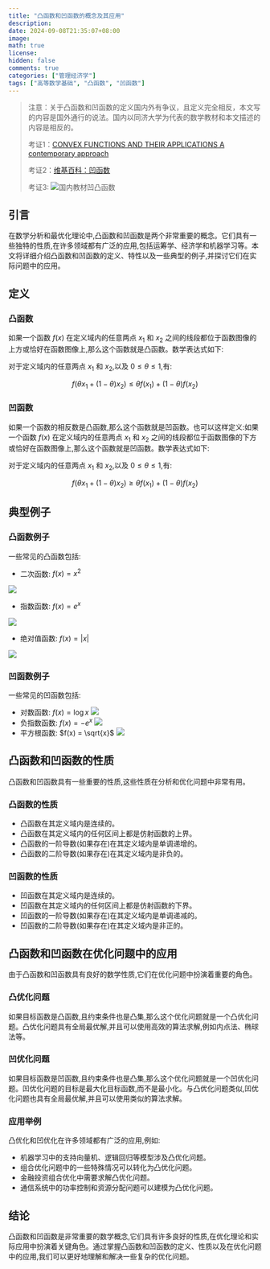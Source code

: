 ```yaml
---
title: "凸函数和凹函数的概念及其应用"
description: 
date: 2024-09-08T21:35:07+08:00
image: 
math: true
license: 
hidden: false
comments: true
categories: ["管理经济学"]
tags: ["高等数学基础", "凸函数", "凹函数"]
---
```


> 注意：关于凸函数和凹函数的定义国内外有争议，且定义完全相反，本文写的内容是国外通行的说法。国内以同济大学为代表的数学教材和本文描述的内容是相反的。
>
> 考证1：[CONVEX FUNCTIONS AND THEIR APPLICATIONS A contemporary approach](https://carmamaths.org/resources/jon/Preprints/Books/CUP/CUPold/np-convex.pdf)
>
> 考证2：[维基百科：凹函数](https://zh.wikipedia.org/wiki/%E5%87%B9%E5%87%BD%E6%95%B0)
>
> 考证3: ![国内教材凹凸函数](/images/math/国内教材凹凸函数.jpeg)

## 引言

在数学分析和最优化理论中,凸函数和凹函数是两个非常重要的概念。它们具有一些独特的性质,在许多领域都有广泛的应用,包括运筹学、经济学和机器学习等。本文将详细介绍凸函数和凹函数的定义、特性以及一些典型的例子,并探讨它们在实际问题中的应用。


## 定义

### 凸函数

如果一个函数 $f(x)$ 在定义域内的任意两点 $x_1$ 和 $x_2$ 之间的线段都位于函数图像的上方或恰好在函数图像上,那么这个函数就是凸函数。数学表达式如下:

对于定义域内的任意两点 $x_1$ 和 $x_2$,以及 $0 \leq \theta \leq 1$,有:

$$f(\theta x_1 + (1-\theta)x_2) \leq \theta f(x_1) + (1-\theta)f(x_2)$$

### 凹函数

如果一个函数的相反数是凸函数,那么这个函数就是凹函数。也可以这样定义:如果一个函数 $f(x)$ 在定义域内的任意两点 $x_1$ 和 $x_2$ 之间的线段都位于函数图像的下方或恰好在函数图像上,那么这个函数就是凹函数。数学表达式如下:

对于定义域内的任意两点 $x_1$ 和 $x_2$,以及 $0 \leq \theta \leq 1$,有:

$$f(\theta x_1 + (1-\theta)x_2) \geq \theta f(x_1) + (1-\theta)f(x_2)$$

## 典型例子

### 凸函数例子

一些常见的凸函数包括:

- 二次函数: $f(x) = x^2$

![](/images/math/004.png)
- 指数函数: $f(x) = e^x$

![](/images/math/005.png)

- 绝对值函数: $f(x) = |x|$

![](/images/math/006.png)


### 凹函数例子

一些常见的凹函数包括:

- 对数函数: $f(x) = \log x$
![](/images/math/007.png)
- 负指数函数: $f(x) = -e^x$
![](/images/math/008.png)
- 平方根函数: $f(x) = \sqrt{x}$
![](/images/math/009.png)

## 凸函数和凹函数的性质

凸函数和凹函数具有一些重要的性质,这些性质在分析和优化问题中非常有用。

### 凸函数的性质

- 凸函数在其定义域内是连续的。
- 凸函数在其定义域内的任何区间上都是仿射函数的上界。
- 凸函数的一阶导数(如果存在)在其定义域内是单调递增的。
- 凸函数的二阶导数(如果存在)在其定义域内是非负的。

### 凹函数的性质

- 凹函数在其定义域内是连续的。
- 凹函数在其定义域内的任何区间上都是仿射函数的下界。
- 凹函数的一阶导数(如果存在)在其定义域内是单调递减的。
- 凹函数的二阶导数(如果存在)在其定义域内是非正的。

## 凸函数和凹函数在优化问题中的应用

由于凸函数和凹函数具有良好的数学性质,它们在优化问题中扮演着重要的角色。

### 凸优化问题

如果目标函数是凸函数,且约束条件也是凸集,那么这个优化问题就是一个凸优化问题。凸优化问题具有全局最优解,并且可以使用高效的算法求解,例如内点法、椭球法等。

### 凹优化问题

如果目标函数是凹函数,且约束条件也是凸集,那么这个优化问题就是一个凹优化问题。凹优化问题的目标是最大化目标函数,而不是最小化。与凸优化问题类似,凹优化问题也具有全局最优解,并且可以使用类似的算法求解。

### 应用举例

凸优化和凹优化在许多领域都有广泛的应用,例如:

- 机器学习中的支持向量机、逻辑回归等模型涉及凸优化问题。
- 组合优化问题中的一些特殊情况可以转化为凸优化问题。
- 金融投资组合优化中需要求解凸优化问题。
- 通信系统中的功率控制和资源分配问题可以建模为凸优化问题。

## 结论

凸函数和凹函数是非常重要的数学概念,它们具有许多良好的性质,在优化理论和实际应用中扮演着关键角色。通过掌握凸函数和凹函数的定义、性质以及在优化问题中的应用,我们可以更好地理解和解决一些复杂的优化问题。